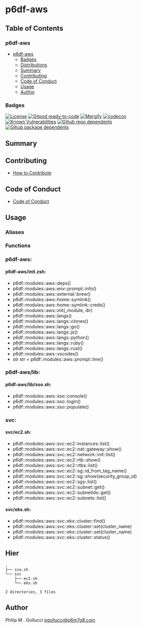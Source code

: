 # p6df-aws

## Table of Contents


### p6df-aws
- [p6df-aws](#p6df-aws)
  - [Badges](#badges)
  - [Distributions](#distributions)
  - [Summary](#summary)
  - [Contributing](#contributing)
  - [Code of Conduct](#code-of-conduct)
  - [Usage](#usage)
  - [Author](#author)

### Badges

[![License](https://img.shields.io/badge/License-Apache%202.0-yellowgreen.svg)](https://opensource.org/licenses/Apache-2.0)
[![Gitpod ready-to-code](https://img.shields.io/badge/Gitpod-ready--to--code-blue?logo=gitpod)](https://gitpod.io/#https://github.com/p6m7g8/p6df-aws)
[![Mergify](https://img.shields.io/endpoint.svg?url=https://gh.mergify.io/badges/p6m7g8/p6df-aws/&style=flat)](https://mergify.io)
[![codecov](https://codecov.io/gh/p6m7g8/p6df-aws/branch/master/graph/badge.svg?token=14Yj1fZbew)](https://codecov.io/gh/p6m7g8/p6df-aws)
[![Known Vulnerabilities](https://snyk.io/test/github/p6m7g8/p6df-aws/badge.svg?targetFile=package.json)](https://snyk.io/test/github/p6m7g8/p6df-aws?targetFile=package.json)
[![Gihub repo dependents](https://badgen.net/github/dependents-repo/p6m7g8/p6df-aws)](https://github.com/p6m7g8/p6df-aws/network/dependents?dependent_type=REPOSITORY)
[![Gihub package dependents](https://badgen.net/github/dependents-pkg/p6m7g8/p6df-aws)](https://github.com/p6m7g8/p6df-aws/network/dependents?dependent_type=PACKAGE)

## Summary

## Contributing

- [How to Contribute](CONTRIBUTING.md)

## Code of Conduct

- [Code of Conduct](https://github.com/p6m7g8/.github/blob/master/CODE_OF_CONDUCT.md)

## Usage


### Aliases


### Functions

### p6df-aws:

#### p6df-aws/init.zsh:

- p6df::modules::aws::deps()
- p6df::modules::aws::env::prompt::info()
- p6df::modules::aws::external::brew()
- p6df::modules::aws::home::symlink()
- p6df::modules::aws::home::symlink::creds()
- p6df::modules::aws::init(_module, dir)
- p6df::modules::aws::langs()
- p6df::modules::aws::langs::clones()
- p6df::modules::aws::langs::go()
- p6df::modules::aws::langs::js()
- p6df::modules::aws::langs::python()
- p6df::modules::aws::langs::ruby()
- p6df::modules::aws::langs::rust()
- p6df::modules::aws::vscodes()
- str str = p6df::modules::aws::prompt::line()


### p6df-aws/lib:

#### p6df-aws/lib/sso.sh:

- p6df::modules::aws::sso::console()
- p6df::modules::aws::sso::login()
- p6df::modules::aws::sso::populate()


### svc:

#### svc/ec2.sh:

- p6df::modules::aws::svc::ec2::instances::list()
- p6df::modules::aws::svc::ec2::nat::gateway::show()
- p6df::modules::aws::svc::ec2::network::init::list()
- p6df::modules::aws::svc::ec2::rtb::show()
- p6df::modules::aws::svc::ec2::rtbs::list()
- p6df::modules::aws::svc::ec2::sg::id_from_tag_name()
- p6df::modules::aws::svc::ec2::sg::show(security_group_id)
- p6df::modules::aws::svc::ec2::sgs::list()
- p6df::modules::aws::svc::ec2::subnet::get()
- p6df::modules::aws::svc::ec2::subnetids::get()
- p6df::modules::aws::svc::ec2::subnets::list()

#### svc/eks.sh:

- p6df::modules::aws::svc::eks::cluster::find()
- p6df::modules::aws::svc::eks::cluster::set(cluster_name)
- p6df::modules::aws::svc::eks::cluster::set(cluster_name)
- p6df::modules::aws::svc::eks::cluster::status()



## Hier
```text
.
├── sso.sh
└── svc
    ├── ec2.sh
    └── eks.sh

2 directories, 3 files
```
## Author

Philip M . Gollucci <pgollucci@p6m7g8.com>
